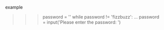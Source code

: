 example
>>> password = ''
>>> while password != 'fizzbuzz':
...     password = input('Please enter the password: ')
